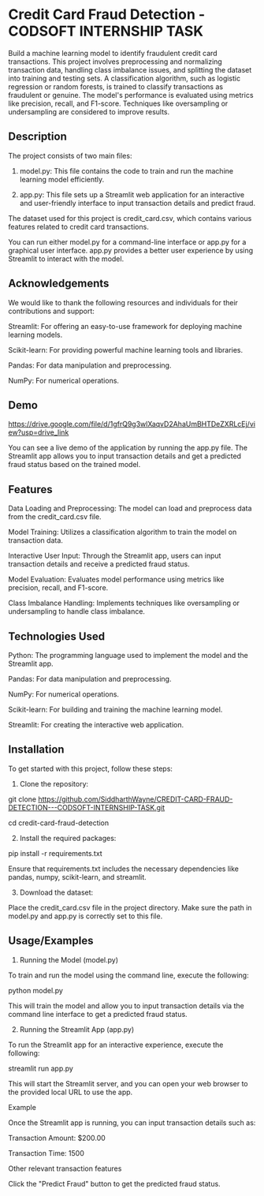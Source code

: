 
# Credit Card Fraud Detection - CODSOFT INTERNSHIP TASK

Build a machine learning model to identify fraudulent credit card transactions. This project involves preprocessing and normalizing transaction data, handling class imbalance issues, and splitting the dataset into training and testing sets. A classification algorithm, such as logistic regression or random forests, is trained to classify transactions as fraudulent or genuine. The model's performance is evaluated using metrics like precision, recall, and F1-score. Techniques like oversampling or undersampling are considered to improve results.


## Description

The project consists of two main files:

1) model.py: This file contains the code to train and run the machine learning model efficiently.

2) app.py: This file sets up a Streamlit web application for an interactive and user-friendly interface to input transaction details and predict fraud.

The dataset used for this project is credit_card.csv, which contains various features related to credit card transactions.

You can run either model.py for a command-line interface or app.py for a graphical user interface. app.py provides a better user experience by using Streamlit to interact with the model.
## Acknowledgements

 We would like to thank the following resources and individuals for their contributions and support:

Streamlit: For offering an easy-to-use framework for deploying machine learning models.

Scikit-learn: For providing powerful machine learning tools and libraries.

Pandas: For data manipulation and preprocessing.

NumPy: For numerical operations.

## Demo

https://drive.google.com/file/d/1gfrQ9g3wlXaqvD2AhaUmBHTDeZXRLcEj/view?usp=drive_link

You can see a live demo of the application by running the app.py file. The Streamlit app allows you to input transaction details and get a predicted fraud status based on the trained model.
## Features

Data Loading and Preprocessing: The model can load and preprocess data from the credit_card.csv file.

Model Training: Utilizes a classification algorithm to train the model on transaction data.

Interactive User Input: Through the Streamlit app, users can input transaction details and receive a predicted fraud status.

Model Evaluation: Evaluates model performance using metrics like precision, recall, and F1-score.

Class Imbalance Handling: Implements techniques like oversampling or undersampling to handle class imbalance.
## Technologies Used

Python: The programming language used to implement the model and the 
Streamlit app.

Pandas: For data manipulation and preprocessing.

NumPy: For numerical operations.

Scikit-learn: For building and training the machine learning model.

Streamlit: For creating the interactive web application.
## Installation

To get started with this project, follow these steps:

1) Clone the repository:

git clone https://github.com/SiddharthWayne/CREDIT-CARD-FRAUD-DETECTION---CODSOFT-INTERNSHIP-TASK.git

cd credit-card-fraud-detection

2) Install the required packages:

pip install -r requirements.txt

Ensure that requirements.txt includes the necessary dependencies like pandas, numpy, scikit-learn, and streamlit.

3) Download the dataset:

Place the credit_card.csv file in the project directory. Make sure the path in model.py and app.py is correctly set to this file.



## Usage/Examples

1) Running the Model (model.py)

To train and run the model using the command line, execute the following:

python model.py

This will train the model and allow you to input transaction details via the command line interface to get a predicted fraud status.

2) Running the Streamlit App (app.py)

To run the Streamlit app for an interactive experience, execute the following:

streamlit run app.py

This will start the Streamlit server, and you can open your web browser to the provided local URL to use the app.

Example

Once the Streamlit app is running, you can input transaction details such as:


Transaction Amount: $200.00

Transaction Time: 1500

Other relevant transaction features

Click the "Predict Fraud" button to get the predicted fraud status.

